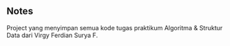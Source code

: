 ## Notes

Project yang menyimpan semua kode tugas praktikum Algoritma & Struktur Data dari Virgy Ferdian Surya F.
